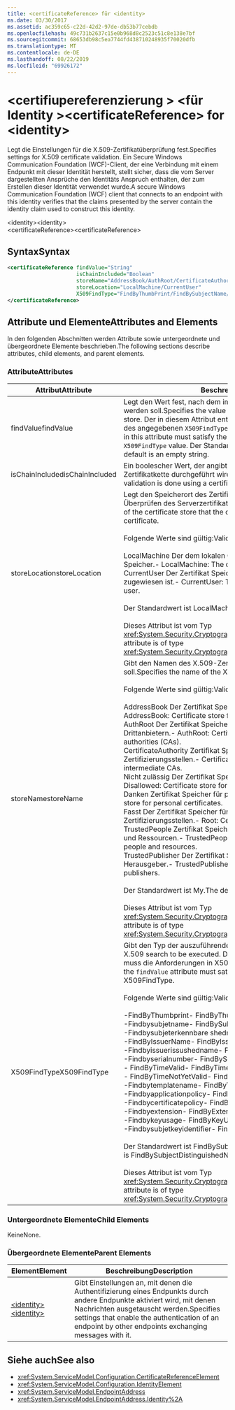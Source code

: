 ```yaml
---
title: <certificateReference> für <identity>
ms.date: 03/30/2017
ms.assetid: ac359c65-c22d-42d2-97de-db53b77cebdb
ms.openlocfilehash: 49c731b2637c15e0b968d8c2523c51c8e138e7bf
ms.sourcegitcommit: 68653db98c5ea7744fd438710248935f70020dfb
ms.translationtype: MT
ms.contentlocale: de-DE
ms.lasthandoff: 08/22/2019
ms.locfileid: "69926172"
---
```

# <a name="certificatereference-for-identity"></a><span data-ttu-id="1e1d0-102">\<certifiupereferenzierung > \<für Identity ></span><span class="sxs-lookup"><span data-stu-id="1e1d0-102">\<certificateReference> for \<identity></span></span>
<span data-ttu-id="1e1d0-103">Legt die Einstellungen für die X.509-Zertifikatüberprüfung fest.</span><span class="sxs-lookup"><span data-stu-id="1e1d0-103">Specifies settings for X.509 certificate validation.</span></span> <span data-ttu-id="1e1d0-104">Ein Secure Windows Communication Foundation (WCF)-Client, der eine Verbindung mit einem Endpunkt mit dieser Identität herstellt, stellt sicher, dass die vom Server dargestellten Ansprüche den Identitäts Anspruch enthalten, der zum Erstellen dieser Identität verwendet wurde.</span><span class="sxs-lookup"><span data-stu-id="1e1d0-104">A secure Windows Communication Foundation (WCF) client that connects to an endpoint with this identity verifies that the claims presented by the server contain the identity claim used to construct this identity.</span></span>  
  
 <span data-ttu-id="1e1d0-105">\<identity></span><span class="sxs-lookup"><span data-stu-id="1e1d0-105">\<identity></span></span>  
<span data-ttu-id="1e1d0-106">\<certificateReference></span><span class="sxs-lookup"><span data-stu-id="1e1d0-106">\<certificateReference></span></span>  
  
## <a name="syntax"></a><span data-ttu-id="1e1d0-107">Syntax</span><span class="sxs-lookup"><span data-stu-id="1e1d0-107">Syntax</span></span>  
  
```xml  
<certificateReference findValue="String"
                      isChainIncluded="Boolean"
                      storeName="AddressBook/AuthRoot/CertificateAuthority/Disallowed/My/Root/TrustedPeople/TrustedPublisher"
                      storeLocation="LocalMachine/CurrentUser"
                      X509FindType="FindByThumbPrint/FindBySubjectName/FindBySubjectDistinguishedName/FindByIssuerName/FindByIssuerDistinguishedName/FindBySerialNumber/FindByTimeValid/FindByTimeNotYetValid/FindByTemplateName/FindByApplicationPolicy/FindByCertificatePolicy/FindByExtension/FindByKeyUsage/FindBySubjectKeyIdentifier">
</certificateReference>
```  
  
## <a name="attributes-and-elements"></a><span data-ttu-id="1e1d0-108">Attribute und Elemente</span><span class="sxs-lookup"><span data-stu-id="1e1d0-108">Attributes and Elements</span></span>  
 <span data-ttu-id="1e1d0-109">In den folgenden Abschnitten werden Attribute sowie untergeordnete und übergeordnete Elemente beschrieben.</span><span class="sxs-lookup"><span data-stu-id="1e1d0-109">The following sections describe attributes, child elements, and parent elements.</span></span>  
  
### <a name="attributes"></a><span data-ttu-id="1e1d0-110">Attribute</span><span class="sxs-lookup"><span data-stu-id="1e1d0-110">Attributes</span></span>  
  
|<span data-ttu-id="1e1d0-111">Attribut</span><span class="sxs-lookup"><span data-stu-id="1e1d0-111">Attribute</span></span>|<span data-ttu-id="1e1d0-112">Beschreibung</span><span class="sxs-lookup"><span data-stu-id="1e1d0-112">Description</span></span>|  
|---------------|-----------------|  
|<span data-ttu-id="1e1d0-113">findValue</span><span class="sxs-lookup"><span data-stu-id="1e1d0-113">findValue</span></span>|<span data-ttu-id="1e1d0-114">Legt den Wert fest, nach dem im X.509-Zertifikatspeicher gesucht werden soll.</span><span class="sxs-lookup"><span data-stu-id="1e1d0-114">Specifies the value to search for in the X.509 certificate store.</span></span> <span data-ttu-id="1e1d0-115">Der in diesem Attribut enthaltene Typ muss den Anforderungen des angegebenen `X509FindType`-Werts entsprechen.</span><span class="sxs-lookup"><span data-stu-id="1e1d0-115">The type contained in this attribute must satisfy the requirements of the specified `X509FindType` value.</span></span> <span data-ttu-id="1e1d0-116">Der Standardwert ist eine leere Zeichenfolge.</span><span class="sxs-lookup"><span data-stu-id="1e1d0-116">The default is an empty string.</span></span>|  
|<span data-ttu-id="1e1d0-117">isChainIncluded</span><span class="sxs-lookup"><span data-stu-id="1e1d0-117">isChainIncluded</span></span>|<span data-ttu-id="1e1d0-118">Ein boolescher Wert, der angibt, ob die Validierung mithilfe einer Zertifikatkette durchgeführt wird.</span><span class="sxs-lookup"><span data-stu-id="1e1d0-118">A Boolean value that specifies if the validation is done using a certificate chain.</span></span>|  
|<span data-ttu-id="1e1d0-119">storeLocation</span><span class="sxs-lookup"><span data-stu-id="1e1d0-119">storeLocation</span></span>|<span data-ttu-id="1e1d0-120">Legt den Speicherort des Zertifikatspeichers fest, den der Client zum Überprüfen des Serverzertifikats verwenden kann.</span><span class="sxs-lookup"><span data-stu-id="1e1d0-120">Specifies the location of the certificate store that the client can use to validate the server’s certificate.</span></span><br /><br /> <span data-ttu-id="1e1d0-121">Folgende Werte sind gültig:</span><span class="sxs-lookup"><span data-stu-id="1e1d0-121">Valid values include the following:</span></span><br /><br /> <span data-ttu-id="1e1d0-122">LocalMachine Der dem lokalen Computer zugewiesene Zertifikat Speicher.</span><span class="sxs-lookup"><span data-stu-id="1e1d0-122">-   LocalMachine: The cert store assigned to the local machine.</span></span><br /><span data-ttu-id="1e1d0-123">CurrentUser Der Zertifikat Speicher, der dem aktuellen Benutzer zugewiesen ist.</span><span class="sxs-lookup"><span data-stu-id="1e1d0-123">-   CurrentUser: The cert store assigned to the current user.</span></span><br /><br /> <span data-ttu-id="1e1d0-124">Der Standardwert ist LocalMachine.</span><span class="sxs-lookup"><span data-stu-id="1e1d0-124">The default value is LocalMachine.</span></span><br /><br /> <span data-ttu-id="1e1d0-125">Dieses Attribut ist vom Typ <xref:System.Security.Cryptography.X509Certificates.StoreLocation>.</span><span class="sxs-lookup"><span data-stu-id="1e1d0-125">This attribute is of type <xref:System.Security.Cryptography.X509Certificates.StoreLocation>.</span></span>|  
|<span data-ttu-id="1e1d0-126">storeName</span><span class="sxs-lookup"><span data-stu-id="1e1d0-126">storeName</span></span>|<span data-ttu-id="1e1d0-127">Gibt den Namen des X.509-Zertifikatsspeichers an, der geöffnet werden soll.</span><span class="sxs-lookup"><span data-stu-id="1e1d0-127">Specifies the name of the X.509 certificate store to open.</span></span><br /><br /> <span data-ttu-id="1e1d0-128">Folgende Werte sind gültig:</span><span class="sxs-lookup"><span data-stu-id="1e1d0-128">Valid values include the following:</span></span><br /><br /> <span data-ttu-id="1e1d0-129">AddressBook Der Zertifikat Speicher für andere Benutzer.</span><span class="sxs-lookup"><span data-stu-id="1e1d0-129">-   AddressBook: Certificate store for other users.</span></span><br /><span data-ttu-id="1e1d0-130">AuthRoot Der Zertifikat Speicher für Zertifizierungsstellen von Drittanbietern.</span><span class="sxs-lookup"><span data-stu-id="1e1d0-130">-   AuthRoot: Certificate store for third-party certification authorities (CAs).</span></span><br /><span data-ttu-id="1e1d0-131">CertificateAuthority Zertifikat Speicher für zwischen Zertifizierungsstellen.</span><span class="sxs-lookup"><span data-stu-id="1e1d0-131">-   CertificateAuthority: Certificate store for intermediate CAs.</span></span><br /><span data-ttu-id="1e1d0-132">Nicht zulässig Der Zertifikat Speicher für widerrufene Zertifikate.</span><span class="sxs-lookup"><span data-stu-id="1e1d0-132">-   Disallowed: Certificate store for revoked certificates.</span></span><br /><span data-ttu-id="1e1d0-133">Danken Zertifikat Speicher für persönliche Zertifikate.</span><span class="sxs-lookup"><span data-stu-id="1e1d0-133">-   My: Certificate store for personal certificates.</span></span><br /><span data-ttu-id="1e1d0-134">Fasst Der Zertifikat Speicher für vertrauenswürdige Stamm Zertifizierungsstellen.</span><span class="sxs-lookup"><span data-stu-id="1e1d0-134">-   Root: Certificate store for trusted root CAs.</span></span><br /><span data-ttu-id="1e1d0-135">TrustedPeople Zertifikat Speicher für direkt vertrauenswürdige Personen und Ressourcen.</span><span class="sxs-lookup"><span data-stu-id="1e1d0-135">-   TrustedPeople: Certificate store for directly trusted people and resources.</span></span><br /><span data-ttu-id="1e1d0-136">TrustedPublisher Der Zertifikat Speicher für direkt vertrauenswürdige Herausgeber.</span><span class="sxs-lookup"><span data-stu-id="1e1d0-136">-   TrustedPublisher: Certificate store for directly trusted publishers.</span></span><br /><br /> <span data-ttu-id="1e1d0-137">Der Standardwert ist My.</span><span class="sxs-lookup"><span data-stu-id="1e1d0-137">The default value is My.</span></span><br /><br /> <span data-ttu-id="1e1d0-138">Dieses Attribut ist vom Typ <xref:System.Security.Cryptography.X509Certificates.StoreName>.</span><span class="sxs-lookup"><span data-stu-id="1e1d0-138">This attribute is of type <xref:System.Security.Cryptography.X509Certificates.StoreName>.</span></span>|  
|<span data-ttu-id="1e1d0-139">X509FindType</span><span class="sxs-lookup"><span data-stu-id="1e1d0-139">X509FindType</span></span>|<span data-ttu-id="1e1d0-140">Gibt den Typ der auszuführenden X.509-Suche an.</span><span class="sxs-lookup"><span data-stu-id="1e1d0-140">Specifies the type of X.509 search to be executed.</span></span> <span data-ttu-id="1e1d0-141">Der im `findValue`-Attribut enthaltene Typ muss die Anforderungen in X509FindType erfüllen.</span><span class="sxs-lookup"><span data-stu-id="1e1d0-141">The type contained in the `findValue` attribute must satisfy the requirements of the specified X509FindType.</span></span><br /><br /> <span data-ttu-id="1e1d0-142">Folgende Werte sind gültig:</span><span class="sxs-lookup"><span data-stu-id="1e1d0-142">Valid values include the following:</span></span><br /><br /> <span data-ttu-id="1e1d0-143">-FindByThumbprint</span><span class="sxs-lookup"><span data-stu-id="1e1d0-143">-   FindByThumbPrint</span></span><br /><span data-ttu-id="1e1d0-144">-Findbysubjetname</span><span class="sxs-lookup"><span data-stu-id="1e1d0-144">-   FindBySubjectName</span></span><br /><span data-ttu-id="1e1d0-145">-Findbysubjeterkennbare shedname</span><span class="sxs-lookup"><span data-stu-id="1e1d0-145">-   FindBySubjectDistinguishedName</span></span><br /><span data-ttu-id="1e1d0-146">-FindByIssuerName</span><span class="sxs-lookup"><span data-stu-id="1e1d0-146">-   FindByIssuerName</span></span><br /><span data-ttu-id="1e1d0-147">-Findbyissuerissushedname</span><span class="sxs-lookup"><span data-stu-id="1e1d0-147">-   FindByIssuerDistinguishedName</span></span><br /><span data-ttu-id="1e1d0-148">-Findbyserialnumber</span><span class="sxs-lookup"><span data-stu-id="1e1d0-148">-   FindBySerialNumber</span></span><br /><span data-ttu-id="1e1d0-149">-   FindByTimeValid</span><span class="sxs-lookup"><span data-stu-id="1e1d0-149">-   FindByTimeValid</span></span><br /><span data-ttu-id="1e1d0-150">-   FindByTimeNotYetValid</span><span class="sxs-lookup"><span data-stu-id="1e1d0-150">-   FindByTimeNotYetValid</span></span><br /><span data-ttu-id="1e1d0-151">-Findbytemplatename</span><span class="sxs-lookup"><span data-stu-id="1e1d0-151">-   FindByTemplateName</span></span><br /><span data-ttu-id="1e1d0-152">-Findbyapplicationpolicy</span><span class="sxs-lookup"><span data-stu-id="1e1d0-152">-   FindByApplicationPolicy</span></span><br /><span data-ttu-id="1e1d0-153">-Findbycertificatepolicy</span><span class="sxs-lookup"><span data-stu-id="1e1d0-153">-   FindByCertificatePolicy</span></span><br /><span data-ttu-id="1e1d0-154">-Findbyextension</span><span class="sxs-lookup"><span data-stu-id="1e1d0-154">-   FindByExtension</span></span><br /><span data-ttu-id="1e1d0-155">-Findbykeyusage</span><span class="sxs-lookup"><span data-stu-id="1e1d0-155">-   FindByKeyUsage</span></span><br /><span data-ttu-id="1e1d0-156">-Findbysubjetkeyidentifier</span><span class="sxs-lookup"><span data-stu-id="1e1d0-156">-   FindBySubjectKeyIdentifier</span></span><br /><br /> <span data-ttu-id="1e1d0-157">Der Standardwert ist FindBySubjectDistinguishedName.</span><span class="sxs-lookup"><span data-stu-id="1e1d0-157">The default value is FindBySubjectDistinguishedName.</span></span><br /><br /> <span data-ttu-id="1e1d0-158">Dieses Attribut ist vom Typ <xref:System.Security.Cryptography.X509Certificates.X509FindType>.</span><span class="sxs-lookup"><span data-stu-id="1e1d0-158">This attribute is of type <xref:System.Security.Cryptography.X509Certificates.X509FindType>.</span></span>|  
  
### <a name="child-elements"></a><span data-ttu-id="1e1d0-159">Untergeordnete Elemente</span><span class="sxs-lookup"><span data-stu-id="1e1d0-159">Child Elements</span></span>  
 <span data-ttu-id="1e1d0-160">Keine</span><span class="sxs-lookup"><span data-stu-id="1e1d0-160">None.</span></span>  
  
### <a name="parent-elements"></a><span data-ttu-id="1e1d0-161">Übergeordnete Elemente</span><span class="sxs-lookup"><span data-stu-id="1e1d0-161">Parent Elements</span></span>  
  
|<span data-ttu-id="1e1d0-162">Element</span><span class="sxs-lookup"><span data-stu-id="1e1d0-162">Element</span></span>|<span data-ttu-id="1e1d0-163">Beschreibung</span><span class="sxs-lookup"><span data-stu-id="1e1d0-163">Description</span></span>|  
|-------------|-----------------|  
|[<span data-ttu-id="1e1d0-164">\<identity></span><span class="sxs-lookup"><span data-stu-id="1e1d0-164">\<identity></span></span>](identity.md)|<span data-ttu-id="1e1d0-165">Gibt Einstellungen an, mit denen die Authentifizierung eines Endpunkts durch andere Endpunkte aktiviert wird, mit denen Nachrichten ausgetauscht werden.</span><span class="sxs-lookup"><span data-stu-id="1e1d0-165">Specifies settings that enable the authentication of an endpoint by other endpoints exchanging messages with it.</span></span>|  
  
## <a name="see-also"></a><span data-ttu-id="1e1d0-166">Siehe auch</span><span class="sxs-lookup"><span data-stu-id="1e1d0-166">See also</span></span>

- <xref:System.ServiceModel.Configuration.CertificateReferenceElement>
- <xref:System.ServiceModel.Configuration.IdentityElement>
- <xref:System.ServiceModel.EndpointAddress>
- <xref:System.ServiceModel.EndpointAddress.Identity%2A>
